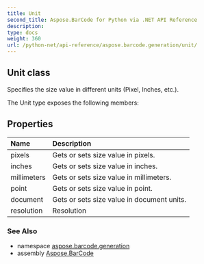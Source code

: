 ```yaml
---
title: Unit
second_title: Aspose.BarCode for Python via .NET API Reference
description: 
type: docs
weight: 360
url: /python-net/api-reference/aspose.barcode.generation/unit/
---
```


## Unit class

Specifies the size value in different units (Pixel, Inches, etc.).

The Unit type exposes the following members:
## Properties
| Name | Description |
| :- | :- |
|pixels|Gets or sets size value in pixels.|
|inches|Gets or sets size value in inches.|
|millimeters|Gets or sets size value in millimeters.|
|point|Gets or sets size value in point.|
|document|Gets or sets size value in document units.|
|resolution|Resolution|

### See Also

* namespace [aspose.barcode.generation](/barcode/python-net/api-reference/aspose.barcode.generation/)
* assembly [Aspose.BarCode](/barcode/python-net/api-reference/)

